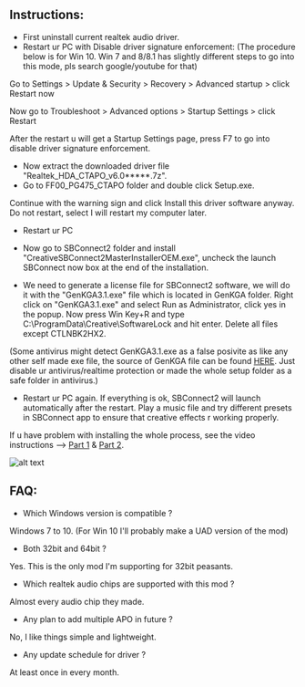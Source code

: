 ## Instructions:
- First uninstall current realtek audio driver.
- Restart ur PC with Disable driver signature enforcement: (The procedure below is for Win 10. Win 7 and 8/8.1 has slightly different steps to go into this mode, pls search google/youtube for that)

Go to Settings > Update & Security > Recovery > Advanced startup > click Restart now

Now go to Troubleshoot > Advanced options > Startup Settings > click Restart

After the restart u will get a Startup Settings page, press F7 to go into disable driver signature enforcement.

- Now extract the downloaded driver file "Realtek_HDA_CTAPO_v6.0*****.7z".
- Go to FF00_PG475_CTAPO folder and double click Setup.exe.

Continue with the warning sign and click Install this driver software anyway. Do not restart, select I will restart my computer later.

- Restart ur PC

- Now go to SBConnect2 folder and install "CreativeSBConnect2MasterInstallerOEM.exe", uncheck the launch SBConnect now box at the end of the installation.

- We need to generate a license file for SBConnect2 software, we will do it with the "GenKGA3.1.exe" file which is located in GenKGA folder. Right click on "GenKGA3.1.exe" and select Run as Administrator, click yes in the popup. Now press Win Key+R and type C:\ProgramData\Creative\SoftwareLock and hit enter. Delete all files except CTLNBK2HX2.

(Some antivirus might detect GenKGA3.1.exe as a false posivite as like any other self made exe file, the source of GenKGA file can be found [HERE](https://pastebin.com/BHnvBYWD). Just disable ur antivirus/realtime protection or made the whole setup folder as a safe folder in antivirus.)

- Restart ur PC again. If everything is ok, SBConnect2 will launch automatically after the restart. Play a music file and try different presets in SBConnect app to ensure that creative effects r working properly.

If u have problem with installing the whole process, see the video instructions --> [Part 1](https://streamable.com/agyvf) & [Part 2](https://streamable.com/83o37).                                                                                                         




![alt text](https://i.postimg.cc/QC4wrnkz/Capture.png)


## FAQ:

- Which Windows version is compatible ?

Windows 7 to 10. (For Win 10 I'll probably make a UAD version of the mod)

- Both 32bit and 64bit ?

Yes. This is the only mod I'm supporting for 32bit peasants.

- Which realtek audio chips are supported with this mod ?

Almost every audio chip they made.

- Any plan to add multiple APO in future ?

No, I like things simple and lightweight.

- Any update schedule for driver ?

At least once in every month.
